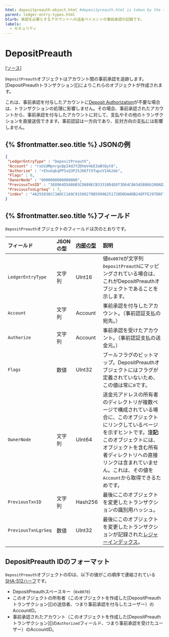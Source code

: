 ```yaml
---
html: depositpreauth-object.html #depositpreauth.html is taken by the tx type
parent: ledger-entry-types.html
blurb: 承認を必要とするアカウントへの送金ペイメントの事前承認の記録です。
labels:
  - セキュリティ
---
```

# DepositPreauth
[[ソース]](https://github.com/XRPLF/rippled/blob/master/src/ripple/protocol/impl/LedgerFormats.cpp#L172-L178 "Source")

`DepositPreauth`オブジェクトはアカウント間の事前承認を追跡します。[DepositPreauthトランザクション][]によりこれらのオブジェクトが作成されます。

これは、事前承認を付与したアカウントに[Deposit Authorization](../../../../concepts/accounts/depositauth.md)が不要な場合は、トランザクションの処理に影響しません。その場合、事前承認されたアカウントから、事前承認を付与したアカウントに対して、支払やその他のトランザクションを直接送信できます。事前認証は一方向であり、反対方向の支払には影響しません。

## {% $frontmatter.seo.title %} JSONの例

```json
{
 "LedgerEntryType" : "DepositPreauth",
 "Account" : "rsUiUMpnrgxQp24dJYZDhmV4bE3aBtQyt8",
 "Authorize" : "rEhxGqkqPPSxQ3P25J66ft5TwpzV14k2de",
 "Flags" : 0,
 "OwnerNode" : "0000000000000000",
 "PreviousTxnID" : "3E8964D5A86B3CD6B9ECB33310D4E073D64C865A5B866200AD2B7E29F8326702",
 "PreviousTxnLgrSeq" : 7,
 "index" : "4A255038CC3ADCC1A9C91509279B59908251728D0DAADB248FFE297D0F7E068C"
}
```

## {% $frontmatter.seo.title %}フィールド

`DepositPreauth`オブジェクトのフィールドは次のとおりです。

| フィールド               | JSONの型        | [内部の型](../../binary-format.md) | 説明     |
|:--------------------|:-----------------|:------------------|:----------------|
| `LedgerEntryType`   | 文字列           | UInt16            | 値`0x0070`が文字列`DepositPreauth`にマッピングされている場合は、これがDepositPreauthオブジェクトであることを示します。 |
| `Account` | 文字列           | Account           | 事前承認を付与したアカウント。（事前認証支払の宛先。） |
| `Authorize` | 文字列 | Account | 事前承認を受けたアカウント。（事前認証支払の送金元。） |
| `Flags`             | 数値           | UInt32            |  ブールフラグのビットマップ。DepositPreauthオブジェクトにはフラグが定義されていないため、この値は常に`0`です。 |
| `OwnerNode`         | 文字列           | UInt64            | 送金元アドレスの所有者のディレクトリが複数ページで構成されている場合に、このオブジェクトにリンクしているページを示すヒントです。**注記:** このオブジェクトには、オブジェクトを含む所有者ディレクトリへの直接リンクは含まれていません。これは、その値を`Account`から取得できるためです。 |
| `PreviousTxnID`     | 文字列           | Hash256           | 最後にこのオブジェクトを変更したトランザクションの識別用ハッシュ。 |
| `PreviousTxnLgrSeq` | 数値           | UInt32            | 最後にこのオブジェクトを変更したトランザクションが記録された[レジャーインデックス](basic-data-types.html#レジャーインデックス)。 |


## DepositPreauth IDのフォーマット

`DepositPreauth`オブジェクトのIDは、以下の値がこの順序で連結されている[SHA-512ハーフ](basic-data-types.html#ハッシュ)です。

* DepositPreauthスペースキー（`0x0070`）
* このオブジェクトの所有者（このオブジェクトを作成した[DepositPreauthトランザクション][]の送信者、つまり事前承認を付与したユーザー）のAccountID。
* 事前承認されたアカウント（このオブジェクトを作成した[DepositPreauthトランザクション][]の`Authorized`フィールド、つまり事前承認を受けたユーザー）のAccountID。

